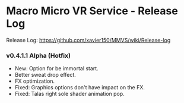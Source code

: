 # Macro Micro VR Service - Release Log
Release Log: https://github.com/xavier150/MMVS/wiki/Release-log

###  v0.4.1.1 Alpha (Hotfix)

- New: Option for be immortal start.
- Better sweat drop effect.
- FX optimization.
- Fixed: Graphics options don't have impact on the FX.
- Fixed: Talas right sole shader animation pop.
